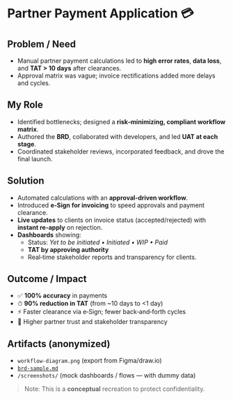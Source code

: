 # Partner Payment Application 💳

## Problem / Need
- Manual partner payment calculations led to **high error rates**, **data loss**, and **TAT > 10 days** after clearances.
- Approval matrix was vague; invoice rectifications added more delays and cycles.

## My Role
- Identified bottlenecks; designed a **risk‑minimizing, compliant workflow matrix**.
- Authored the **BRD**, collaborated with developers, and led **UAT at each stage**.
- Coordinated stakeholder reviews, incorporated feedback, and drove the final launch.

## Solution
- Automated calculations with an **approval‑driven workflow**.
- Introduced **e‑Sign for invoicing** to speed approvals and payment clearance.
- **Live updates** to clients on invoice status (accepted/rejected) with **instant re‑apply** on rejection.
- **Dashboards** showing:
  - Status: *Yet to be initiated • Initiated • WIP • Paid*
  - **TAT by approving authority**
  - Real‑time stakeholder reports and transparency for clients.

## Outcome / Impact
- ✅ **100% accuracy** in payments
- ⏱ **90% reduction in TAT** (from ~10 days to <1 day)
- ⚡ Faster clearance via e‑Sign; fewer back‑and‑forth cycles
- 🙌 Higher partner trust and stakeholder transparency

## Artifacts (anonymized)
- `workflow-diagram.png` (export from Figma/draw.io)
- [`brd-sample.md`](./brd-sample.md)
- `/screenshots/` (mock dashboards / flows — with dummy data)

> Note: This is a **conceptual** recreation to protect confidentiality.
